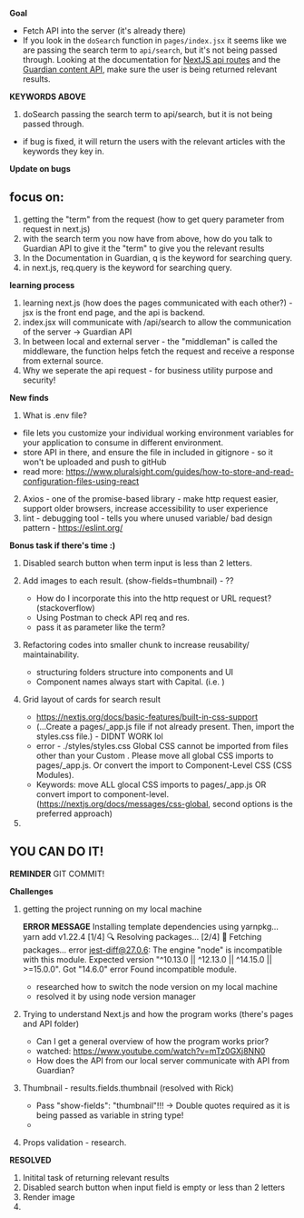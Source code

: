 **Goal**

- Fetch API into the server (it's already there)
- If you look in the `doSearch` function in `pages/index.jsx` it seems like we are passing the search term to `api/search`, but it's not being passed through. Looking at the documentation for [NextJS api routes](https://nextjs.org/docs/api-routes/api-middlewares) and the [Guardian content API](https://open-platform.theguardian.com/documentation/search), make sure the user is being returned relevant results.

**KEYWORDS ABOVE**

1. doSearch passing the search term to api/search, but it is not being passed through.

- if bug is fixed, it will return the users with the relevant articles with the keywords they key in.

**Update on bugs**

## focus on:

1. getting the "term" from the request (how to get query parameter from request in next.js)
2. with the search term you now have from above, how do you talk to Guardian API to give it the "term" to give you the relevant results
3. In the Documentation in Guardian, q is the keyword for searching query.
4. in next.js, req.query is the keyword for searching query.

**learning process**

1. learning next.js (how does the pages communicated with each other?) - jsx is the front end page, and the api is backend.
2. index.jsx will communicate with /api/search to allow the communication of the server -> Guardian API
3. In between local and external server - the "middleman" is called the middleware, the function helps fetch the request and receive a response from external source.
4. Why we seperate the api request - for business utility purpose and security!

**New finds**

1. What is .env file?

- file lets you customize your individual working environment variables for your application to consume in different environment.
- store API in there, and ensure the file in included in gitignore - so it won't be uploaded and push to gitHub
- read more: https://www.pluralsight.com/guides/how-to-store-and-read-configuration-files-using-react

2. Axios - one of the promise-based library - make http request easier, support older browsers, increase accessibility to user experience
3. lint - debugging tool - tells you where unused variable/ bad design pattern - https://eslint.org/

**Bonus task if there's time :)**

1. Disabled search button when term input is less than 2 letters.

2. Add images to each result. (show-fields=thumbnail) - ??

   - How do I incorporate this into the http request or URL request? (stackoverflow)
   - Using Postman to check API req and res.
   - pass it as parameter like the term?

3. Refactoring codes into smaller chunk to increase reusability/ maintainability.

   - structuring folders structure into components and UI

   * Component names always start with Capital. (i.e. <Welcome />)

4. Grid layout of cards for search result

   - https://nextjs.org/docs/basic-features/built-in-css-support
   - (...Create a pages/\_app.js file if not already present. Then, import the styles.css file.) - DIDNT WORK lol
   - error - ./styles/styles.css
     Global CSS cannot be imported from files other than your Custom <App>. Please move all global CSS imports to pages/\_app.js. Or convert the import to Component-Level CSS (CSS Modules).
   - Keywords: move ALL glocal CSS imports to pages/\_app.js OR convert import to component-level.(https://nextjs.org/docs/messages/css-global, second options is the preferred approach)

5.

## YOU CAN DO IT!

**REMINDER**
GIT COMMIT!

**Challenges**

1. getting the project running on my local machine

   **ERROR MESSAGE**
   Installing template dependencies using yarnpkg...
   yarn add v1.22.4
   [1/4] 🔍 Resolving packages...
   [2/4] 🚚 Fetching packages...
   error jest-diff@27.0.6: The engine "node" is incompatible with this module. Expected version "^10.13.0 || ^12.13.0 || ^14.15.0 || >=15.0.0". Got "14.6.0"
   error Found incompatible module.

   - researched how to switch the node version on my local machine
   - resolved it by using node version manager

2. Trying to understand Next.js and how the program works (there's pages and API folder)

   - Can I get a general overview of how the program works prior?
   - watched: https://www.youtube.com/watch?v=mTz0GXj8NN0
   - How does the API from our local server communicate with API from Guardian?

3. Thumbnail - results.fields.thumbnail (resolved with Rick)

   - Pass "show-fields": "thumbnail"!!! -> Double quotes required as it is being passed as variable in string type!
   -

4. Props validation - research.

**RESOLVED**

1. Initital task of returning relevant results
2. Disabled search button when input field is empty or less than 2 letters
3. Render image
4.

